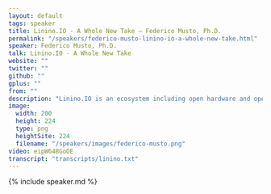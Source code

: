 ```yaml
---
layout: default
tags: speaker
title: Linino.IO - A Whole New Take – Federico Musto, Ph.D.
permalink: "/speakers/federico-musto-linino-io-a-whole-new-take.html"
speaker: Federico Musto, Ph.D.
talk: Linino.IO - A Whole New Take
website: ""
twitter: ""
github: ""
gplus: ""
from: ""
description: "Linino.IO is an ecosystem including open hardware and open software enabling the interaction between cyber world (the hacker's space) and the physical world (the maker's  space). The speech will cover details on how to program sensors and actuators and integrate them into a cloud-based holistic framework based on Javascript and Node.js."
image:
  width: 200
  height: 224
  type: png
  heightSite: 224
  filename: "/speakers/images/federico-musto.png"
video: eipW64BGoOE
transcript: "transcripts/linino.txt"
---
```


{% include speaker.md %}
